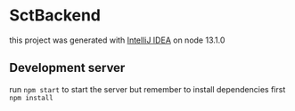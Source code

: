 # SctBackend

this project was generated with [IntelliJ IDEA](https://www.jetbrains.com/idea/) on node 13.1.0

## Development server

run `npm start` to start the server but remember to install dependencies first `npm install`
